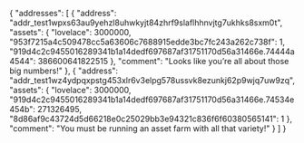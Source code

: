 {
  "addresses": [
    {
      "address": "addr_test1wpxs63au9yehzl8uhwkyjt84zhrf9slaflhhnvjtg7ukhks8sxm0t",
      "assets": {
        "lovelace": 3000000,
        "953f7215a4c509478cc5a63606c7688915edde3bc7fc243a262c738f": 1,
        "919d4c2c9455016289341b1a14dedf697687af31751170d56a31466e.74444a4544": 386600641822515
      },
      "comment": "Looks like you’re all about those big numbers!"
    },
    {
      "address": "addr_test1wz4ydpqxpstg453xlr6v3elpg578ussvk8ezunkj62p9wjq7uw9zq",
      "assets": {
        "lovelace": 3000000,
        "919d4c2c9455016289341b1a14dedf697687af31751170d56a31466e.74534e454b": 271326495,
        "8d86af9c43724d5d66218e0c25029bb3e94321c836f6f60380565141": 1
      },
      "comment": "You must be running an asset farm with all that variety!"
    }
  ]
}